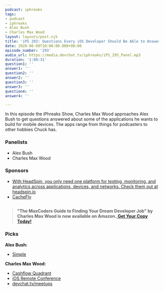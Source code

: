 ```yaml
---
podcast: iphreaks
tags:
- podcast
- iphreaks
- Alex Bush
- Charles Max Wood
layout: layouts/post.njk
title: 'iPS 293: Questions Every iOS Developer Should Be Able to Answer'
date: 2020-06-09T10:00:00.000+00:00
episode_number: '293'
audio_url: https://media.devchat.tv/iphreaks/iPS_293_Panel.mp3
duration: '1:00:31'
question1: ''
answer1: ''
question2: ''
answer2: ''
question3: ''
answer3: ''
question4: ''
answer4: ''

---
```

In this episode the iPhreaks Show, Charles Max Wood approaches Alex Bush to get questions answered about some of the applications he wants to build for mobile devices. The apps range from things for podcasters to other hobbies Chuck has.

### **Panelists**

* Alex Bush
* Charles Max Wood

### **Sponsors**

* [With HeadSpin, you only need one platform for testing, monitoring, and analytics across applications, devices, and networks. Check them out at headspin.io](https://www.headspin.io/?utm_source=iphreaks&utm_medium=podcast&utm_campaign=brand_awareness)
* [CacheFly](https://www.cachefly.com/)

## 

> **"The MaxCoders Guide to Finding Your Dream Developer Job" by Charles Max Wood is now available on Amazon.**[ **Get Your Copy Today!**](https://www.amazon.com/gp/product/B081MBL5C9/ref=as_li_ss_tl?ie=UTF8&linkCode=sl1&tag=devchattv-20&linkId=9d61363241636e2546ef46abba198746&language=en_US)

### **Picks**

**Alex Bush:**

* [Simple](https://www.simple.com/)

**Charles Max Wood:**

* [Cashflow Quadrant](https://www.amazon.com/Rich-Dads-Cashflow-Quadrant-Financial/dp/1491517840)
* [iOS Remote Conference](https://iosremoteconf.com/)
* [devchat.tv/meetups](https://devchat.tv/meetups/)